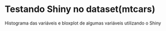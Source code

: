 # Testando Shiny no dataset(mtcars)
Histograma das variáveis e bloxplot de algumas variáveis utilizando o Shiny
